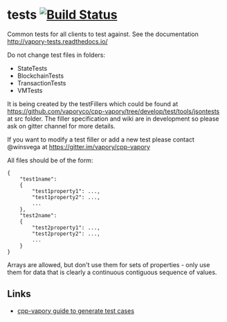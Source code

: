 tests   [![Build Status](https://travis-ci.org/vapory/tests.svg?branch=develop)](https://travis-ci.org/vapory/tests)
=====

Common tests for all clients to test against. See the documentation http://vapory-tests.readthedocs.io/

Do not change test files in folders: 
* StateTests
* BlockchainTests
* TransactionTests 
* VMTests

It is being created by the testFillers which could be found at https://github.com/vaporyco/cpp-vapory/tree/develop/test/tools/jsontests at src folder. The filler specification and wiki are in development so please ask on gitter channel for more details.

If you want to modify a test filler or add a new test please contact @winsvega at https://gitter.im/vapory/cpp-vapory

All files should be of the form:

```
{
	"test1name":
	{
		"test1property1": ...,
		"test1property2": ...,
		...
	},
	"test2name":
	{
		"test2property1": ...,
		"test2property2": ...,
		...
	}
}
```

Arrays are allowed, but don't use them for sets of properties - only use them for data that is clearly a continuous contiguous sequence of values.

Links
-----

* [cpp-vapory guide to generate test cases](https://github.com/vaporyco/cpp-vapory/blob/develop/doc/generating_tests.rst)
